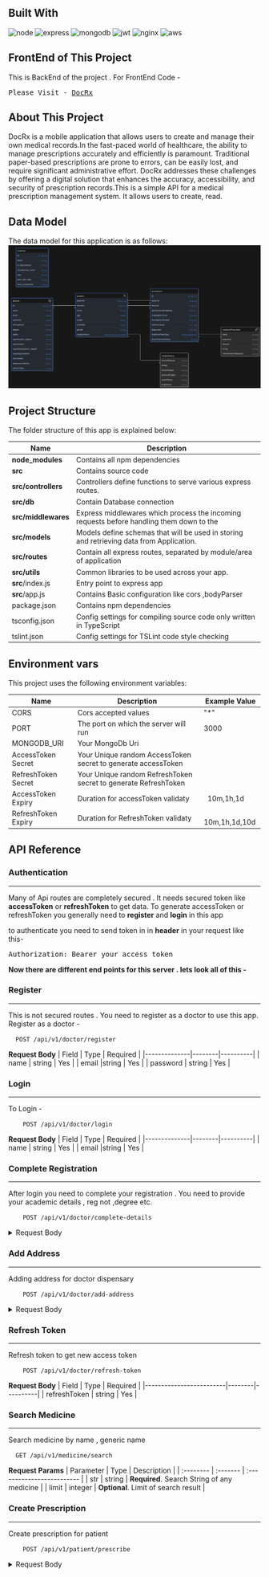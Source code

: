 ## Built With
<div>
<img src="https://img.shields.io/badge/Node%20js-339933?style=for-the-badge&logo=nodedotjs&logoColor=white" alt="node"/>
<img src="https://img.shields.io/badge/Express%20js-000000?style=for-the-badge&logo=express&logoColor=white" alt="express"/>
<img src="https://img.shields.io/badge/MongoDB-4EA94B?style=for-the-badge&logo=mongodb&logoColor=white" alt="mongodb"/>
<img src="https://img.shields.io/badge/JWT-000000?style=for-the-badge&logo=JSON%20web%20tokens&logoColor=white" alt="jwt"/>
<img src="https://img.shields.io/badge/Nginx-009639?style=for-the-badge&logo=nginx&logoColor=white" alt = "nginx"/>
<img src="https://img.shields.io/badge/Amazon_AWS-FF9900?style=for-the-badge&logo=amazonaws&logoColor=white" alt = "aws"/>
</div>

## FrontEnd of This Project
This is BackEnd of the project . For FrontEnd Code -
<pre>
Please Visit - <a href="https://github.com/Saibalweb/DocRx" target="_blank">DocRx</a>
</pre>

## About This Project

DocRx is a mobile application that allows users to create and manage their own medical records.In the fast-paced world of healthcare, the ability to manage prescriptions accurately and efficiently is paramount. Traditional paper-based prescriptions are prone to errors, can be easily lost, and require significant administrative effort. DocRx addresses these challenges by offering a digital solution that enhances the accuracy, accessibility, and security of prescription records.This is a simple API for a medical prescription management system. It allows users to create, read.

## Data Model
The data model for this application is as follows:
![DocRx-datamodel](./Readme_Assets/DocRx_DataModel.png)

## Project Structure
The folder structure of this app is explained below:

| Name | Description |
| ------------------------ | --------------------------------------------------------------------------------------------- |
| **node_modules**         | Contains all  npm dependencies  |
| **src**                  | Contains  source code |
| **src/controllers**      | Controllers define functions to serve various express routes. |
| **src/db**               | Contain Database connection  |
| **src/middlewares**      | Express middlewares which process the incoming requests before handling them down to the |
| **src/models**            | Models define schemas that will be used in storing and retrieving data from Application. |
| **src/routes**           | Contain all express routes, separated by module/area of application|     
| **src/utils**            | Common libraries to be used across your app.  |
| **src**/index.js         | Entry point to express app | 
| **src**/app.js           | Contains Basic configuration like cors ,bodyParser | 
| package.json             | Contains npm dependencies   | 
tsconfig.json            | Config settings for compiling source code only written in TypeScript | 
tslint.json              | Config settings for TSLint code  style checking |

## Environment vars
This project uses the following environment variables: 

| Name                         | Description                         |  Example Value                               |
| -----------------------------| ------------------------------------| -----------------------------------------------|
|CORS                          | Cors accepted values                  | "*"      |
|PORT                          | The port on which the server will run| 3000      |
|MONGODB_URI                   | Your MongoDb Uri                     |       |
|AccessToken Secret            | Your Unique random AccessToken secret to generate accessToken          |       |
|RefreshToken Secret           | Your Unique random RefreshToken secret to generate RefreshToken       |       |
|AccessToken Expiry            | Duration for accessToken validaty          |     10m,1h,1d  |
|RefreshToken Expiry           | Duration for RefreshToken validaty    |    10m,1h,1d,10d   |

## API Reference

### Authentication
-----
Many of Api routes are completely secured . It needs secured token like **accessToken** or **refreshToken** to get data. 
To generate accessToken or refreshToken you generally need to **register** and **login** in this app

to authenticate you need to send token in in **header** in your request like this-

<pre>
Authorization: Bearer your_access_token
</pre>

**Now there are different end points for this server . lets look all of this -**

### Register
------
This is not secured routes . You need to register as a doctor to use this app.
Register as a doctor -

```
  POST /api/v1/doctor/register
```
**Request Body**
| Field        | Type   | Required |
|--------------|--------|----------|
| name         | string | Yes      |
| email        |string  | Yes      | 
| password     | string | Yes      | 

### Login
----------
To Login -
```
    POST /api/v1/doctor/login
```
**Request Body**
| Field        | Type   | Required |
|--------------|--------|----------|
| name         | string | Yes      |
| email        |string  | Yes      | 

### Complete Registration
-----
After login you need to complete your registration . You need to provide your academic details , reg not ,degree etc.
```
    POST /api/v1/doctor/complete-details
```
<details>
<summary>Request Body</summary>

| Field                       | Type   | Required |
|-----------------------------|--------|----------|
| degree                      | string | Yes      |
|  regNo                      | string | Yes      |
| specialisation              |string  | No      | 
| specialisation_degree       | string | No      |
| superSpecialisation         |string  | No      | 
| superSpecialisation_degree  |string  | No      | 
| otherDetails                |string  | No      | 

</details>

### Add Address
------
Adding address for doctor dispensary 
```
    POST /api/v1/doctor/add-address
```
<details>
<summary>Request Body</summary>
    
| Field                   | Type   | Required |
|-------------------------|--------|----------|
| streetName              | string | Yes      |
|  dispensaryName         | string | No      |
| city                    |string  | Yes      | 
| state                   | string | Yes      |
| postal                  |string  | Yes      | 
| practiceDays            |[String] | No      | 
| practiceHours           |Object  | No      | 
|    ├──startTime         |string  | No      | 
|    └──practiceHours     |string  | No      | 
</details>

### Refresh Token 
------------------------
Refresh token to get new access token
```
    POST /api/v1/doctor/refresh-token
```
**Request Body**
| Field                   | Type   | Required |
|-------------------------|--------|----------|
| refreshToken            | string | Yes      |

### Search Medicine
---------------------------
Search medicine by name , generic name

```
  GET /api/v1/medicine/search
```
**Request Params**
| Parameter | Type     | Description                |
| :-------- | :------- | :------------------------- |
| str       | string   | **Required**. Search String of any medicine |
| limit     | integer  | **Optional**. Limit of search result |


### Create Prescription
----------------------------
Create prescription for patient
```
    POST /api/v1/patient/prescribe
```
<details>
<summary>Request Body</summary>

### patientDetails

| **Field**                          | **Type**   | **Required** | **Description**                          |
|------------------------------------|------------|--------------|------------------------------------------|
| patientDetails                     | object     | Yes          | Parent object containing patient info    |
| patientDetails.name                | string     | Yes          | Patient's name                           |
| patientDetails.age                 | number     | Yes          | Patient's age                            |
| patientDetails.weight              | number     | Yes           | Patient's weight in kg                   |
| patientDetails.MobileNo            | number     | Yes          | Patient's mobile number                  |
| patientDetails.gender              | string     | Yes          | Patient's gender (e.g., "male", "female")|
| patientDetails.medicalHistory      | object     | No          | Medical history of the patient           |
| patientDetails.medicalHistory.allergy       | string | No      | List of allergies (comma-separated)      |
| patientDetails.medicalHistory.socialHistory | string | No      | Social history details                   |
| patientDetails.medicalHistory.drugHistory  | string | No      | History of drug use                      |

---

### prescribePatient

| **Field**                          | **Type**           | **Required** |**Description**                              |
|------------------------------------|--------------------|--------------|---------------------------------------------|
| prescribePatient                   | object             | Yes          | Parent object for prescription details      |
| prescribePatient.doctorChamberAddress | string         | Yes          | Doctor's chamber address ID                  |
| prescribePatient.investigationDone | array of strings   | No           | List of investigations already completed    |
| prescribePatient.investigationNeeded | array of strings | No          | List of investigations to be conducted      |
| prescribePatient.cheifComplaint    | array of strings   | No          | List of patient's chief complaints         |
| prescribePatient.diagonosis        | array of strings   | No          | List of diagnoses                          |
| prescribePatient.medicinePrescribed | array of objects  | No          | List of prescribed medicines                |
| prescribePatient.extraTreatmentAdvice | string          | No           | Additional advice on treatment              |

---

### prescribePatient.medicinePrescribed

| **Field**                          | **Type**   | **Required** | **Description**                              |
|------------------------------------|------------|--------------|----------------------------------------------|
| prescribePatient.medicinePrescribed[].name       | string  | Yes   | Name of the medicine                         |
| prescribePatient.medicinePrescribed[].frequency  | string  | Yes   | Dosage frequency (e.g., "1-0-1")            |
| prescribePatient.medicinePrescribed[].duration   | string  | Yes   | Duration of the prescription (e.g., "1week")|
| prescribePatient.medicinePrescribed[].timing     | string  | Yes    | Timing of medication (e.g., "a/m", "p/m")   |
| prescribePatient.medicinePrescribed[].otherAdviseOnMedicine | string | No | Additional advice regarding the medicine |

</details>
